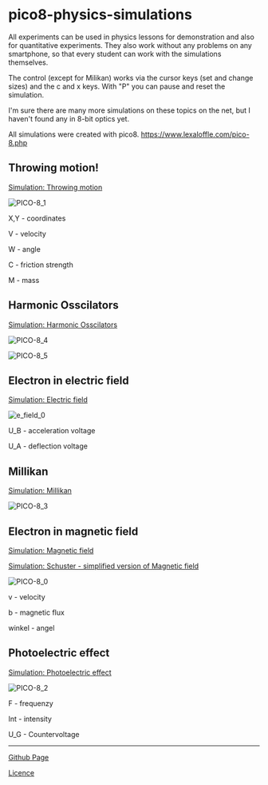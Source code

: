 # pico8-physics-simulations

All experiments can be used in physics lessons for demonstration and also for quantitative experiments.
They also work without any problems on any smartphone, so that every student can work with the simulations themselves.

The control (except for Milikan) works via the cursor keys (set and change sizes) and the c and x keys. With "P" you can pause and reset the simulation.

I'm sure there are many more simulations on these topics on the net, but I haven't found any in 8-bit optics yet. 

All simulations were created with pico8.
https://www.lexaloffle.com/pico-8.php

## Throwing motion!

[Simulation: Throwing motion](https://heilaut.github.io/pico8-physics-simulations/html/wurf.html)

![PICO-8_1](https://user-images.githubusercontent.com/66202132/175114621-dffac21c-d715-4c7f-9219-a26d11c25e44.gif)

X,Y - coordinates

V - velocity

W - angle

C - friction strength

M - mass

## Harmonic Osscilators
[Simulation: Harmonic Osscilators](https://heilaut.github.io/pico8-physics-simulations/html/pendulum.html)

![PICO-8_4](https://user-images.githubusercontent.com/66202132/175833141-e9f351c9-05c8-4a0a-b918-4aa545ed7dea.gif)

![PICO-8_5](https://user-images.githubusercontent.com/66202132/175833312-e13727c7-9392-4a8e-a06a-dd62f64e469d.gif)

## Electron in electric field

[Simulation: Electric field](https://heilaut.github.io/pico8-physics-simulations/html/e-field.html)

![e_field_0](https://user-images.githubusercontent.com/66202132/175114809-d7eb6fc3-3e54-4b0a-a031-4d0c170e5fbb.gif)

U_B - acceleration voltage

U_A - deflection voltage


## Millikan

[Simulation: Millikan](https://heilaut.github.io/pico8-physics-simulations/html/millikan.html)

![PICO-8_3](https://user-images.githubusercontent.com/66202132/175114830-0340d5e6-2cbf-439f-a47f-04ebf0ff62fc.gif)


## Electron in magnetic field

[Simulation: Magnetic field](https://heilaut.github.io/pico8-physics-simulations/html/b-field.html)

[Simulation: Schuster - simplified version of Magnetic field](https://heilaut.github.io/pico8-physics-simulations/html/schuster.html)

![PICO-8_0](https://user-images.githubusercontent.com/66202132/175114861-0af0c594-437e-4fc3-bc18-6ad08a1b9275.gif)

v - velocity

b - magnetic flux

winkel - angel


## Photoelectric effect

[Simulation: Photoelectric effect](https://heilaut.github.io/pico8-physics-simulations/html/photoeffekt.html)

![PICO-8_2](https://user-images.githubusercontent.com/66202132/175114897-83c20789-c708-4329-bc47-5135f454c705.gif)

F - frequenzy

Int - intensity

U_G - Countervoltage




----
[Github Page ](https://github.com/HeiLaut/pico8-physics-simulations)


[Licence](https://github.com/HeiLaut/pico8-physics-simulations/blob/main/licence)
